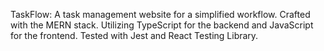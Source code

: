TaskFlow: A task management website for a simplified workflow.
Crafted with the MERN stack. Utilizing TypeScript for the backend and JavaScript for the frontend. Tested with Jest and React Testing Library.